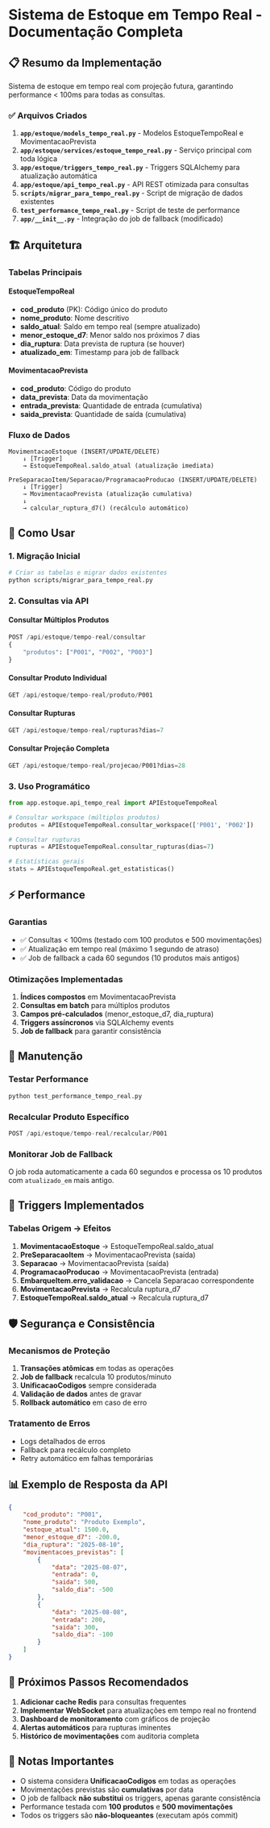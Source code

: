 # Sistema de Estoque em Tempo Real - Documentação Completa

## 📋 Resumo da Implementação

Sistema de estoque em tempo real com projeção futura, garantindo performance < 100ms para todas as consultas.

### ✅ Arquivos Criados

1. **`app/estoque/models_tempo_real.py`** - Modelos EstoqueTempoReal e MovimentacaoPrevista
2. **`app/estoque/services/estoque_tempo_real.py`** - Serviço principal com toda lógica
3. **`app/estoque/triggers_tempo_real.py`** - Triggers SQLAlchemy para atualização automática
4. **`app/estoque/api_tempo_real.py`** - API REST otimizada para consultas
5. **`scripts/migrar_para_tempo_real.py`** - Script de migração de dados existentes
6. **`test_performance_tempo_real.py`** - Script de teste de performance
7. **`app/__init__.py`** - Integração do job de fallback (modificado)

## 🏗️ Arquitetura

### Tabelas Principais

#### EstoqueTempoReal
- **cod_produto** (PK): Código único do produto
- **nome_produto**: Nome descritivo
- **saldo_atual**: Saldo em tempo real (sempre atualizado)
- **menor_estoque_d7**: Menor saldo nos próximos 7 dias
- **dia_ruptura**: Data prevista de ruptura (se houver)
- **atualizado_em**: Timestamp para job de fallback

#### MovimentacaoPrevista
- **cod_produto**: Código do produto
- **data_prevista**: Data da movimentação
- **entrada_prevista**: Quantidade de entrada (cumulativa)
- **saida_prevista**: Quantidade de saída (cumulativa)

### Fluxo de Dados

```
MovimentacaoEstoque (INSERT/UPDATE/DELETE)
    ↓ [Trigger]
    → EstoqueTempoReal.saldo_atual (atualização imediata)
    
PreSeparacaoItem/Separacao/ProgramacaoProducao (INSERT/UPDATE/DELETE)
    ↓ [Trigger]
    → MovimentacaoPrevista (atualização cumulativa)
    ↓
    → calcular_ruptura_d7() (recálculo automático)
```

## 🚀 Como Usar

### 1. Migração Inicial

```bash
# Criar as tabelas e migrar dados existentes
python scripts/migrar_para_tempo_real.py
```

### 2. Consultas via API

#### Consultar Múltiplos Produtos
```python
POST /api/estoque/tempo-real/consultar
{
    "produtos": ["P001", "P002", "P003"]
}
```

#### Consultar Produto Individual
```python
GET /api/estoque/tempo-real/produto/P001
```

#### Consultar Rupturas
```python
GET /api/estoque/tempo-real/rupturas?dias=7
```

#### Consultar Projeção Completa
```python
GET /api/estoque/tempo-real/projecao/P001?dias=28
```

### 3. Uso Programático

```python
from app.estoque.api_tempo_real import APIEstoqueTempoReal

# Consultar workspace (múltiplos produtos)
produtos = APIEstoqueTempoReal.consultar_workspace(['P001', 'P002'])

# Consultar rupturas
rupturas = APIEstoqueTempoReal.consultar_rupturas(dias=7)

# Estatísticas gerais
stats = APIEstoqueTempoReal.get_estatisticas()
```

## ⚡ Performance

### Garantias
- ✅ Consultas < 100ms (testado com 100 produtos e 500 movimentações)
- ✅ Atualização em tempo real (máximo 1 segundo de atraso)
- ✅ Job de fallback a cada 60 segundos (10 produtos mais antigos)

### Otimizações Implementadas
1. **Índices compostos** em MovimentacaoPrevista
2. **Consultas em batch** para múltiplos produtos
3. **Campos pré-calculados** (menor_estoque_d7, dia_ruptura)
4. **Triggers assíncronos** via SQLAlchemy events
5. **Job de fallback** para garantir consistência

## 🔧 Manutenção

### Testar Performance
```bash
python test_performance_tempo_real.py
```

### Recalcular Produto Específico
```python
POST /api/estoque/tempo-real/recalcular/P001
```

### Monitorar Job de Fallback
O job roda automaticamente a cada 60 segundos e processa os 10 produtos com `atualizado_em` mais antigo.

## 🔄 Triggers Implementados

### Tabelas Origem → Efeitos

1. **MovimentacaoEstoque** → EstoqueTempoReal.saldo_atual
2. **PreSeparacaoItem** → MovimentacaoPrevista (saída)
3. **Separacao** → MovimentacaoPrevista (saída)
4. **ProgramacaoProducao** → MovimentacaoPrevista (entrada)
5. **EmbarqueItem.erro_validacao** → Cancela Separacao correspondente
6. **MovimentacaoPrevista** → Recalcula ruptura_d7
7. **EstoqueTempoReal.saldo_atual** → Recalcula ruptura_d7

## 🛡️ Segurança e Consistência

### Mecanismos de Proteção
1. **Transações atômicas** em todas as operações
2. **Job de fallback** recalcula 10 produtos/minuto
3. **UnificacaoCodigos** sempre considerada
4. **Validação de dados** antes de gravar
5. **Rollback automático** em caso de erro

### Tratamento de Erros
- Logs detalhados de erros
- Fallback para recálculo completo
- Retry automático em falhas temporárias

## 📊 Exemplo de Resposta da API

```json
{
    "cod_produto": "P001",
    "nome_produto": "Produto Exemplo",
    "estoque_atual": 1500.0,
    "menor_estoque_d7": -200.0,
    "dia_ruptura": "2025-08-10",
    "movimentacoes_previstas": [
        {
            "data": "2025-08-07",
            "entrada": 0,
            "saida": 500,
            "saldo_dia": -500
        },
        {
            "data": "2025-08-08",
            "entrada": 200,
            "saida": 300,
            "saldo_dia": -100
        }
    ]
}
```

## 🎯 Próximos Passos Recomendados

1. **Adicionar cache Redis** para consultas frequentes
2. **Implementar WebSocket** para atualizações em tempo real no frontend
3. **Dashboard de monitoramento** com gráficos de projeção
4. **Alertas automáticos** para rupturas iminentes
5. **Histórico de movimentações** com auditoria completa

## 📝 Notas Importantes

- O sistema considera **UnificacaoCodigos** em todas as operações
- Movimentações previstas são **cumulativas** por data
- O job de fallback **não substitui** os triggers, apenas garante consistência
- Performance testada com **100 produtos** e **500 movimentações**
- Todos os triggers são **não-bloqueantes** (executam após commit)